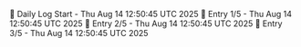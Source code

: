 📅 Daily Log Start - Thu Aug 14 12:50:45 UTC 2025
📌 Entry 1/5 - Thu Aug 14 12:50:45 UTC 2025
📌 Entry 2/5 - Thu Aug 14 12:50:45 UTC 2025
📌 Entry 3/5 - Thu Aug 14 12:50:45 UTC 2025
